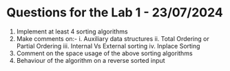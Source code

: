 # Questions for the Lab 1 - 23/07/2024

1. Implement at least 4 sorting algorithms 
2. Make comments on:- 
    i. Auxiliary data structures
    ii. Total Ordering or Partial Ordering 
    iii. Internal Vs External sorting
    iv. Inplace Sorting 
3. Comment on the space usage of the above sorting algorithms
4. Behaviour of the algorithm on a reverse sorted input
